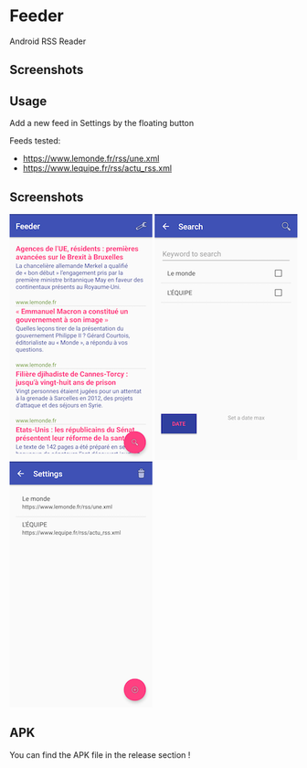 # Feeder

Android RSS Reader

## Screenshots

## Usage

Add a new feed in Settings by the floating button

Feeds tested:
- https://www.lemonde.fr/rss/une.xml
- https://www.lequipe.fr/rss/actu_rss.xml

## Screenshots

![MainView](https://github.com/CyrilNb/Feeder/blob/master/screenshots/main.png) ![Search](https://github.com/CyrilNb/Feeder/blob/master/screenshots/search.png) ![Settings](https://github.com/CyrilNb/Feeder/blob/master/screenshots/settings.png)



## APK

You can find the APK file in the release section !
